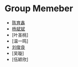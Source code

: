 # Group Memeber
- [陈育鑫](https://github.com/WingyChen)
- [杨斌斌](https://github.com/yangbinb)
- [叶圣桃]
- [温一鸣]
- [刘俊良](https://github.com/Ken-reddevil)
- [吴璇]
- [伍颖欣]